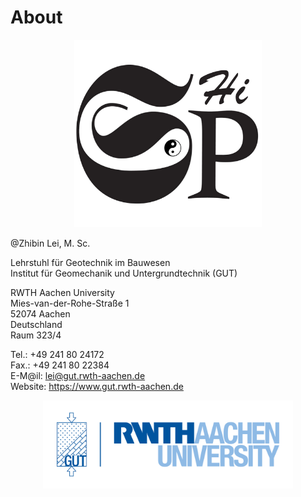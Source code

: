 # About

<div align="center">
  <img width="300px" src="/img/tiSPHi_logo_squre.png">
</div>

@Zhibin Lei, M. Sc.

Lehrstuhl für Geotechnik im Bauwesen<br>
Institut für Geomechanik und Untergrundtechnik (GUT)

RWTH Aachen University<br>
Mies-van-der-Rohe-Straße 1<br>
52074 Aachen<br>
Deutschland<br>
Raum 323/4<br>

Tel.:      +49 241 80 24172<br>
Fax.:      +49 241 80 22384<br>
E-M@il:    lei@gut.rwth-aachen.de<br>
Website:   https://www.gut.rwth-aachen.de


<div align="center">
  <img width="400px" src="/img/rwth_gut_bild_blau_rgb.png">
</div>